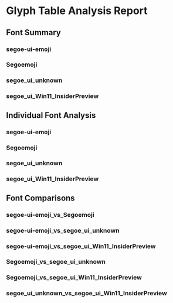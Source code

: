 # Glyph Table Analysis Report

## Font Summary

### segoe-ui-emoji


### Segoemoji


### segoe_ui_unknown


### segoe_ui_Win11_InsiderPreview


## Individual Font Analysis

### segoe-ui-emoji

### Segoemoji

### segoe_ui_unknown

### segoe_ui_Win11_InsiderPreview

## Font Comparisons

### segoe-ui-emoji_vs_Segoemoji

### segoe-ui-emoji_vs_segoe_ui_unknown

### segoe-ui-emoji_vs_segoe_ui_Win11_InsiderPreview

### Segoemoji_vs_segoe_ui_unknown

### Segoemoji_vs_segoe_ui_Win11_InsiderPreview

### segoe_ui_unknown_vs_segoe_ui_Win11_InsiderPreview
